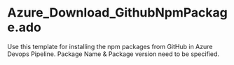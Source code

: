 # Azure_Download_GithubNpmPackage.ado
Use this template for installing the npm packages from GitHub in Azure Devops Pipeline. Package Name &amp; Package version need to be specified.
